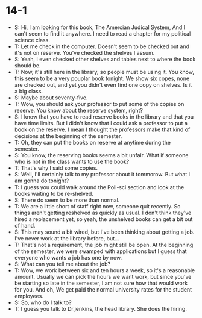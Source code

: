 # 14-1
+ S: Hi, I am looking for this book, The Amercian Judical System, And I can't seem to find it anywhere. I need to read a chapter for my political science class.
+ T: Let me check in the computer. Doesn't seem to be checked out and it's not on reserve. You've checked the shelves I assum.
+ S: Yeah, I even checked other shelves and tables next to where the book should be.
+ T: Now, it's still here in the library, so people must be using it. You know, this seem to be a very pouplar book tonight. We show six copes, none are checked out, and yet you didn't even find one copy on shelves. Is it a big class.
+ S: Maybe about seventy-five.
+ T: Wow, you should ask your professor to put some of the copies on reserve. You know about the reserve system, right?
+ S: I know that you have to read reserve books in the library and that you have time limits. But I didn't know that I could ask a professor to put a book on the reserve. I mean I thought the professors make that kind of decisions at the beginning of the semester.
+ T: Oh, they can put the books on reserve at anytime during the semester.
+ S: You know, the reserving books seems a bit unfair. What if someone who is not in the class wants to use the book?
+ T: That's why I said some copies.
+ S: Well, I'll certainly talk to my professor about it tommorow. But what I am gonna do tonight?
+ T: I guess you could walk around the Poli-sci section and look at the books waiting to be re-shelved.
+ S: There do seem to be more than normal.
+ T: We are a little short of staff right now, someone quit recently. So things aren't getting reshelved as quickly as usual. I don't think they've hired a replacement yet, so yeah, the unshelved books can get a bit out of hand.
+ S: This may sound a bit wired, but I've been thinking about getting a job. I've never work at the library before, but...
+ T: That's not a requirement, the job might still be open. At the beginning of the semester, we were swamped with applications but I guess that everyone who wants a job has one by now.
+ S: What can you tell me about the job?
+ T: Wow, we work between six and ten hours a week, so it's a reasonable amount. Usually we can pick the hours we want work, but since you've be starting so late in the semester, I am not sure how that would work for you. And oh, We get paid the normal university rates for the student employees.
+ S: So, who do I talk to?
+ T: I guess you talk to Dr.jenkins, the head library. She does the hiring.